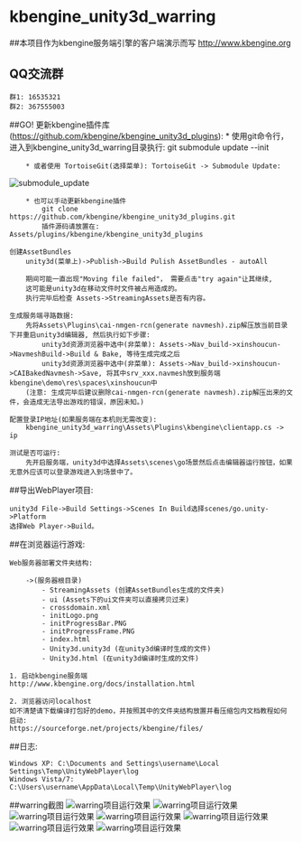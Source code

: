 kbengine_unity3d_warring
=============

##本项目作为kbengine服务端引擎的客户端演示而写
http://www.kbengine.org

## QQ交流群
	群1: 16535321 
	群2: 367555003


##GO!
	更新kbengine插件库(https://github.com/kbengine/kbengine_unity3d_plugins):
		* 使用git命令行，进入到kbengine_unity3d_warring目录执行: 
			git submodule update --init

		* 或者使用 TortoiseGit(选择菜单): TortoiseGit -> Submodule Update:
![submodule_update](http://www.kbengine.org/assets/img/screenshots/unity3d_plugins_submodule_update.jpg)

		* 也可以手动更新kbengine插件
			git clone https://github.com/kbengine/kbengine_unity3d_plugins.git
			插件源码请放置在: Assets/plugins/kbengine/kbengine_unity3d_plugins

	创建AssetBundles
		unity3d(菜单上)->Publish->Build Pulish AssetBundles - autoAll

		期间可能一直出现"Moving file failed"， 需要点击"try again"让其继续, 
		这可能是unity3d在移动文件时文件被占用造成的。
		执行完毕后检查 Assets->StreamingAssets是否有内容。

	生成服务端寻路数据:
		先将Assets\Plugins\cai-nmgen-rcn(generate navmesh).zip解压放当前目录下并重启unity3d编辑器, 然后执行如下步骤:
			unity3d资源浏览器中选中(非菜单): Assets->Nav_build->xinshoucun->NavmeshBuild->Build & Bake, 等待生成完成之后
			unity3d资源浏览器中选中(非菜单): Assets->Nav_build->xinshoucun->CAIBakedNavmesh->Save, 将其中srv_xxx.navmesh放到服务端kbengine\demo\res\spaces\xinshoucun中
		(注意: 生成完毕后建议删除cai-nmgen-rcn(generate navmesh).zip解压出来的文件，会造成无法导出游戏的错误，原因未知。)

	配置登录IP地址(如果服务端在本机则无需改变):
		kbengine_unity3d_warring\Assets\Plugins\kbengine\clientapp.cs -> ip

	测试是否可运行:
		先开启服务端，unity3d中选择Assets\scenes\go场景然后点击编辑器运行按钮，如果无意外应该可以登录游戏进入到场景中了。

##导出WebPlayer项目:

	unity3d File->Build Settings->Scenes In Build选择scenes/go.unity->Platform
	选择Web Player->Build。 


##在浏览器运行游戏:

	Web服务器部署文件夹结构:

		->(服务器根目录)
			- StreamingAssets (创建AssetBundles生成的文件夹)
			- ui (Assets下的ui文件夹可以直接拷贝过来)
			- crossdomain.xml
			- initLogo.png
			- initProgressBar.PNG
			- initProgressFrame.PNG
			- index.html
			- Unity3d.unity3d (在unity3d编译时生成的文件)
			- Unity3d.html (在unity3d编译时生成的文件)

	1. 启动kbengine服务端
	http://www.kbengine.org/docs/installation.html

	2. 浏览器访问localhost
	如不清楚请下载编译打包好的demo，并按照其中的文件夹结构放置并看压缩包内文档教程如何启动:
	https://sourceforge.net/projects/kbengine/files/


##日志:

	Windows XP: C:\Documents and Settings\username\Local  Settings\Temp\UnityWebPlayer\log
	Windows Vista/7: C:\Users\username\AppData\Local\Temp\UnityWebPlayer\log

##warring截图
![warring项目运行效果](http://www.kbengine.org/assets/img/screenshots/unity3d_demo1.jpg)
![warring项目运行效果](http://www.kbengine.org/assets/img/screenshots/unity3d_demo2.jpg)
![warring项目运行效果](http://www.kbengine.org/assets/img/screenshots/unity3d_demo3.jpg)
![warring项目运行效果](http://www.kbengine.org/assets/img/screenshots/unity3d_demo4.jpg)
![warring项目运行效果](http://www.kbengine.org/assets/img/screenshots/unity3d_demo5.jpg)
![warring项目运行效果](http://www.kbengine.org/assets/img/screenshots/unity3d_demo6.jpg)
![warring项目运行效果](http://www.kbengine.org/assets/img/screenshots/unity3d_demo33.jpg)
